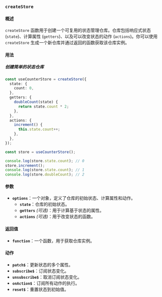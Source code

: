 ### `createStore`

#### 概述
`createStore` 函数用于创建一个可复用的状态管理仓库。仓库包括响应式状态 (`state`)、计算属性 (`getters`)、以及可以改变状态的动作 (`actions`)。你可以使用 `createStore` 生成一个新仓库并通过返回的函数获取该仓库实例。

#### 用法

##### 创建简单的状态仓库
```typescript
const useCounterStore = createStore({
  state: {
    count: 0,
  },
  getters: {
    doubleCount(state) {
      return state.count * 2;
    },
  },
  actions: {
    increment() {
      this.state.count++;
    },
  },
});

const store = useCounterStore();

console.log(store.state.count); // 0
store.increment();
console.log(store.state.count); // 1
console.log(store.doubleCount); // 2
```


#### 参数
- **`options`**：一个对象，定义了仓库的初始状态、计算属性和动作。
  - **`state`**：仓库的初始状态。
  - **`getters`** *(可选)*：用于计算基于状态的属性。
  - **`actions`** *(可选)*：用于改变状态的函数。

#### 返回值
- **`function`**：一个函数，用于获取仓库实例。



#### 动作
- **`patch$`**：更新状态的多个属性。
- **`subscribe$`**：订阅状态变化。
- **`unsubscribe$`**：取消订阅状态变化。
- **`onAction$`**：订阅所有动作的执行。
- **`reset$`**：重置状态到初始值。

